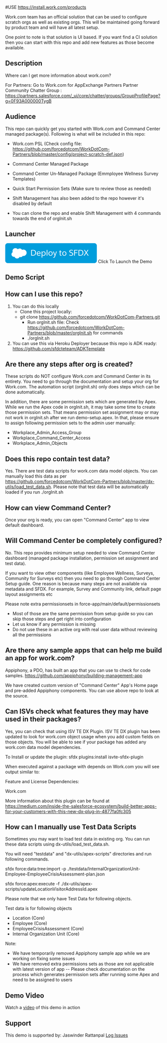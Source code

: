 #USE https://install.work.com/products

Work.com team has an official solution that can be used to configure scratch orgs as well as existing orgs. This will be maintained going forward by product team and will have all latest setup.

One point to note is that solution is UI based. If you want find a CI solution then you can start with this repo and add new features as those become available.

## Description

Where can I get more information about work.com?

For Partners: Go to Work.com for AppExchange Partners Partner Community Chatter Group  : https://partners.salesforce.com/_ui/core/chatter/groups/GroupProfilePage?g=0F93A000000TygB

## Audience
This repo can quickly get you started with Work.com and Command Center managed package(s). Following is what will be included in this repo:
- Work.com PSL (Check config file: https://github.com/forcedotcom/WorkDotCom-Partners/blob/master/config/project-scratch-def.json)
- Command Center Managed Package
- Command Center Un-Managed Package (Emmployee Wellness Survey Templates)
- Quick Start Permission Sets (Make sure to review those as needed)

- Shift Management has also been added to the repo however it's disabled by default
- You can clone the repo and enable Shift Management with 4 commands towards the end of orgInit.sh

## Launcher

[![Deploy](https://raw.githubusercontent.com/sfdcteteam/ADKTemplate/main/demoAssets/DeployToSFDX.svg)](https://hosted-scratch.herokuapp.com/launch?template=https://github.com/forcedotcom/WorkDotCom-Partners&email=required) Click To Launch the Demo

## Demo Script

## How can I use this repo?

1. You can do this locally
   - Clone this project locally: 
   - git clone https://github.com/forcedotcom/WorkDotCom-Partners.git
     - Run orgInit.sh file: Check https://github.com/forcedotcom/WorkDotCom-Partners/blob/master/orgInit.sh for commands
     - ./orgInit.sh
2. You can use this via Heroku Deployer because this repo is ADK ready: https://github.com/sfdcteteam/ADKTemplate

## Are there any steps after org is created?
These scripts do NOT configure Work.com and Command Center in its entirety. You need to go through the documentation and setup your org for Work.com. The automation script (orgInit.sh) only does steps which can be done automatically.

In addition, there are some permission sets which are generated by Apex. While we run the Apex code in orgInit.sh, it may take some time to create those permission sets. That means permission set assignment may or may not work in orgInit.sh after we run demo-setup.apex. In that, please ensure to assign following permission sets to the admin user manually:

- Workplace_Admin_Access_Group
- Workplace_Command_Center_Access
- Workplace_Admin_Objects

## Does this repo contain test data?
Yes. There are test data scripts for work.com data model objects. You can manually load this data as per https://github.com/forcedotcom/WorkDotCom-Partners/blob/master/dx-utils/load_test_data.sh. Please note that test data will be automatically loaded if you run ./orgInit.sh

## How can view Command Center?
Once your org is ready, you can open "Command Center" app to view default dashboard.

## Will Command Center be completely configured?
No. This repo provides minimum setup needed to view Command Center dashboard (managed package installation, permission set assignment and test data).

If you want to view other components (like Employee Wellness, Surveys, Community for Surveys etc) then you need to go through Command Center Setup guide. One reason is because many steps are not available via metadata and SFDX. For example, Survey and Community link, default page layout assignments etc

Please note extra permissionsets in force-app/main/default/permissionsets
  - Most of those are the same permission from setup guide so you can skip those steps and get right into configuration
  - Let us know if any permission is missing
  - Do not use these in an active org with real user data without reviewing all the permissions


## Are there any sample apps that can help me build an app for work.com?
Appiphony, a PDO, has built an app that you can use to check for code samples. https://github.com/appiphony/building-management-app

We have created custom version of "Command Center" App's Home page and pre-added Appiphony components. You can use above repo to look at the source.

## Can ISVs check what features they may have used in their packages?

Yes, you can check that using ISV TE DX Plugin. ISV TE DX plugin has been updated to look for work.com object usage when you add custom fields on those objects. You will be able to see if your package has added any work.com data model dependencies.

To Install or update the plugin: sfdx plugins:install isvte-sfdx-plugin

When executed against a package with depends on Work.com you will see output similar to:

Feature and License Dependencies:

  Work.com

More information about this plugin can be found at https://medium.com/inside-the-salesforce-ecosystem/build-better-apps-for-your-customers-with-this-new-dx-plug-in-4877fa0fc305


## How can I manually use Test Data Scripts
Sometimes you may want to load test data in existing org. You can run these data scripts using dx-utils/load_test_data.sh.

You will need "testdata" and "dx-utils/apex-scripts" directories and run following commands.

sfdx force:data:tree:import -p ./testdata/InternalOrganizationUnit-Employee-EmployeeCrisisAssessment-plan.json

sfdx force:apex:execute -f ./dx-utils/apex-scripts/updateLocationVisitorAddressId.apex


Please note that we only have Test Data for following objects.

Test data is for following objects
- Location (Core)
- Employee (Core)
- EmployeeCrisisAssessment (Core)
- Internal Organization Unit (Core)


Note:
- We have temporarily removed Appiphony sample app while we are working on fixing some issues
- We have removed extra permissions sets as those are not applicable with latest version of app
-- Please check documentation on the process which generates permission sets after running some Apex and need to be assigned to users

## Demo Video
Watch a [video](https://www.youtube.com/watch?v=So4fSKKpgCQ) of this demo in action


## Support
This demo is supported by:
Jaswinder Rattanpal
[Log Issues](https://github.com/forcedotcom/WorkDotCom-Partners/issues)

